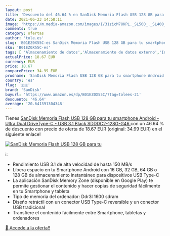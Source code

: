 ```yaml
---
layout: post
title: 'Descuento del 46.64 % en SanDisk Memoria Flash USB 128 GB para tu'
date: 2021-06-23 14:58:11
image: 'https://m.media-amazon.com/images/I/31zicM78KPL._SL500_._SL400_.jpg'
comments: true
category: ofertas
author: 'tole.es'
slug: 'B01EZ0X55C-es SanDisk Memoria Flash USB 128 GB para tu smartphone...'
sku: 'B01EZ0X55C-es'
tags: [ 'Almacenamiento de datos','Almacenamiento de datos externo','Informática','Memorias USB','android','sandisk', ]
actualPrice: 18.67 EUR
currency: EUR
price: 18.67
comparePrice: 34.99 EUR
prodname: 'SanDisk Memoria Flash USB 128 GB para tu smartphone Android - Ultra Dual DriveType-C - USB 3.1  Black  SDDDC2-128G-G46 '
country: 'es'
flag: '🇪🇸'
brand: 'SanDisk'
buyurl: 'https://www.amazon.es/dp/B01EZ0X55C/?tag=tolees-21'
descuento: '46.64'
average: '20.641391304348'
---
```


Tienes [SanDisk Memoria Flash USB 128 GB para tu smartphone Android - Ultra Dual DriveType-C - USB 3.1  Black  SDDDC2-128G-G46 ](https://www.amazon.es/dp/B01EZ0X55C/?tag=tolees-21) con un 46.64 % de descuento con precio de oferta de 18.67 EUR (original: 34.99 EUR) en el siguiente enlace!

[![SanDisk Memoria Flash USB 128 GB para tu](https://m.media-amazon.com/images/I/31zicM78KPL._SL500_._SL400_.jpg)](https://www.amazon.es/dp/B01EZ0X55C/?tag=tolees-21)

ℹ️:

- Rendimiento USB 3.1 de alta velocidad de hasta 150 MB/s
- Libera espacio en tu Smartphone Android con 16 GB, 32 GB, 64 GB o 128 GB de almacenamiento instantáneo para dispositivos USB Type-C
- La aplicación SanDisk Memory Zone (disponible en Google Play) te permite gestionar el contenido y hacer copias de seguridad fácilmente en tu Smartphone y tableta
- Tipo de memoria del ordenador: Ddr3l 1600 sdram
- Diseño retráctil con un conector USB Type-C reversible y un conector USB tradicional
- Transfiere el contenido fácilmente entre Smartphone, tabletas y ordenadores

[🛒 Accede a la oferta!!](https://www.amazon.es/dp/B01EZ0X55C/?tag=tolees-21)
